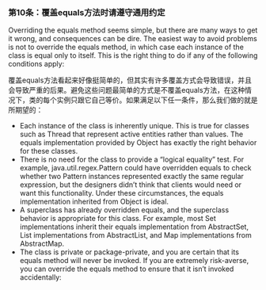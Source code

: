 ### 第10条：覆盖equals方法时请遵守通用约定

Overriding the equals method seems simple, but there are many ways to get it wrong, and consequences can be dire. The easiest way to avoid problems is not to override the equals method, in which case each instance of the class is equal only to itself. This is the right thing to do if any of the following conditions apply:

覆盖equals方法看起来好像挺简单的，但其实有许多覆盖方式会导致错误，并且会导致严重的后果。避免这些问题最简单的方式是不覆盖equals方法，在这种情况下，类的每个实例只跟它自己等价。如果满足以下任一条件，那么我们做的就是所期望的：

* Each instance of the class is inherently unique. This is true for classes such as Thread that represent active entities rather than values. The equals implementation provided by Object has exactly the right behavior for these classes.
* There is no need for the class to provide a “logical equality” test. For example, java.util.regex.Pattern could have overridden equals to check whether two Pattern instances represented exactly the same regular expression, but the designers didn’t think that clients would need or want this functionality. Under these circumstances, the equals implementation inherited from Object is ideal.
* A superclass has already overridden equals, and the superclass behavior is appropriate for this class. For example, most Set implementations inherit their equals implementation from AbstractSet, List implementations from AbstractList, and Map implementations from AbstractMap.
* The class is private or package-private, and you are certain that its equals method will never be invoked. If you are extremely risk-averse, you can override the equals method to ensure that it isn’t invoked accidentally:



